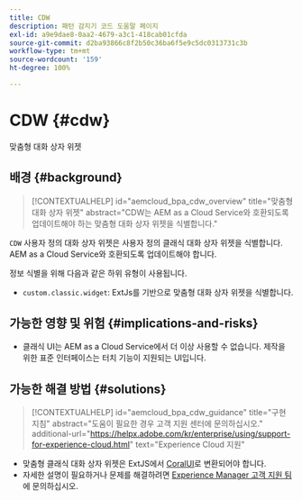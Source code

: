 ```yaml
---
title: CDW
description: 패턴 감지기 코드 도움말 페이지
exl-id: a9e9dae8-0aa2-4679-a3c1-418cab01cfda
source-git-commit: d2ba93866c8f2b50c36ba6f5e9c5dc0313731c3b
workflow-type: tm+mt
source-wordcount: '159'
ht-degree: 100%

---
```


# CDW {#cdw}

맞춤형 대화 상자 위젯

## 배경 {#background}

>[!CONTEXTUALHELP]
>id="aemcloud_bpa_cdw_overview"
>title="맞춤형 대화 상자 위젯"
>abstract="CDW는 AEM as a Cloud Service와 호환되도록 업데이트해야 하는 맞춤형 대화 상자 위젯을 식별합니다."

`CDW` 사용자 정의 대화 상자 위젯은 사용자 정의 클래식 대화 상자 위젯을 식별합니다. AEM as a Cloud Service와 호환되도록 업데이트해야 합니다.

정보 식별을 위해 다음과 같은 하위 유형이 사용됩니다.

* `custom.classic.widget`: ExtJs를 기반으로 맞춤형 대화 상자 위젯을 식별합니다.

## 가능한 영향 및 위험 {#implications-and-risks}

* 클래식 UI는 AEM as a Cloud Service에서 더 이상 사용할 수 없습니다. 제작을 위한 표준 인터페이스는 터치 기능이 지원되는 UI입니다.

## 가능한 해결 방법 {#solutions}

>[!CONTEXTUALHELP]
>id="aemcloud_bpa_cdw_guidance"
>title="구현 지침"
>abstract="도움이 필요한 경우 고객 지원 센터에 문의하십시오."
>additional-url="https://helpx.adobe.com/kr/enterprise/using/support-for-experience-cloud.html" text="Experience Cloud 지원"

* 맞춤형 클래식 대화 상자 위젯은 ExtJS에서 [CoralUI](https://developer.adobe.com/experience-manager/reference-materials/6-5/coral-ui/coralui3/getting-started.html)로 변환되어야 합니다.
* 자세한 설명이 필요하거나 문제를 해결하려면 [Experience Manager 고객 지원 팀](https://helpx.adobe.com/kr/enterprise/using/support-for-experience-cloud.html)에 문의하십시오.
